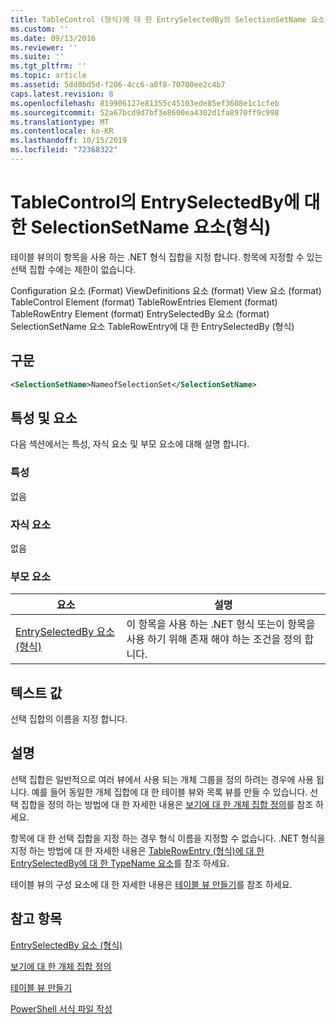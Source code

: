 ```yaml
---
title: TableControl (형식)에 대 한 EntrySelectedBy의 SelectionSetName 요소 | Microsoft Docs
ms.custom: ''
ms.date: 09/13/2016
ms.reviewer: ''
ms.suite: ''
ms.tgt_pltfrm: ''
ms.topic: article
ms.assetid: 5dd0bd5d-f206-4cc6-a0f8-70700ee2c4b7
caps.latest.revision: 8
ms.openlocfilehash: 819906127e81355c45103ede85ef3608e1c1cfeb
ms.sourcegitcommit: 52a67bcd9d7bf3e8600ea4302d1fa8970ff9c998
ms.translationtype: MT
ms.contentlocale: ko-KR
ms.lasthandoff: 10/15/2019
ms.locfileid: "72368322"
---
```

# <a name="selectionsetname-element-for-entryselectedby-for-tablecontrol-format"></a>TableControl의 EntrySelectedBy에 대한 SelectionSetName 요소(형식)

테이블 뷰의이 항목을 사용 하는 .NET 형식 집합을 지정 합니다. 항목에 지정할 수 있는 선택 집합 수에는 제한이 없습니다.

Configuration 요소 (Format) ViewDefinitions 요소 (format) View 요소 (format) TableControl Element (format) TableRowEntries Element (format) TableRowEntry Element (format) EntrySelectedBy 요소 (format) SelectionSetName 요소 TableRowEntry에 대 한 EntrySelectedBy (형식)

## <a name="syntax"></a>구문

```xml
<SelectionSetName>NameofSelectionSet</SelectionSetName>
```

## <a name="attributes-and-elements"></a>특성 및 요소

다음 섹션에서는 특성, 자식 요소 및 부모 요소에 대해 설명 합니다.

### <a name="attributes"></a>특성

없음

### <a name="child-elements"></a>자식 요소

없음

### <a name="parent-elements"></a>부모 요소

|요소|설명|
|-------------|-----------------|
|[EntrySelectedBy 요소 (형식)](./entryselectedby-element-for-tablerowentry-for-tablecontrol-format.md)|이 항목을 사용 하는 .NET 형식 또는이 항목을 사용 하기 위해 존재 해야 하는 조건을 정의 합니다.|

## <a name="text-value"></a>텍스트 값

선택 집합의 이름을 지정 합니다.

## <a name="remarks"></a>설명

선택 집합은 일반적으로 여러 뷰에서 사용 되는 개체 그룹을 정의 하려는 경우에 사용 됩니다. 예를 들어 동일한 개체 집합에 대 한 테이블 뷰와 목록 뷰를 만들 수 있습니다. 선택 집합을 정의 하는 방법에 대 한 자세한 내용은 [보기에 대 한 개체 집합 정의](./defining-selection-sets.md)를 참조 하세요.

항목에 대 한 선택 집합을 지정 하는 경우 형식 이름을 지정할 수 없습니다. .NET 형식을 지정 하는 방법에 대 한 자세한 내용은 [TableRowEntry (형식)에 대 한 EntrySelectedBy에 대 한 TypeName 요소](./typename-element-for-entryselectedby-for-tablecontrol-format.md)를 참조 하세요.

테이블 뷰의 구성 요소에 대 한 자세한 내용은 [테이블 뷰 만들기](./creating-a-table-view.md)를 참조 하세요.

## <a name="see-also"></a>참고 항목

[EntrySelectedBy 요소 (형식)](./entryselectedby-element-for-tablerowentry-for-tablecontrol-format.md)

[보기에 대 한 개체 집합 정의](./defining-selection-sets.md)

[테이블 뷰 만들기](./creating-a-table-view.md)

[PowerShell 서식 파일 작성](./writing-a-powershell-formatting-file.md)

